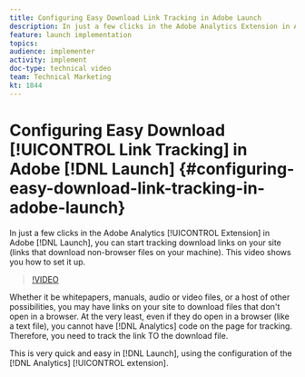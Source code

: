 ```yaml
---
title: Configuring Easy Download Link Tracking in Adobe Launch
description: In just a few clicks in the Adobe Analytics Extension in Adobe Launch, you can start tracking download links on your site (links that download non-browser files on your machine). This video shows you how to set it up.
feature: launch implementation
topics: 
audience: implementer
activity: implement
doc-type: technical video
team: Technical Marketing
kt: 1844
---
```


# Configuring Easy Download [!UICONTROL Link Tracking] in Adobe [!DNL Launch] {#configuring-easy-download-link-tracking-in-adobe-launch}

In just a few clicks in the Adobe Analytics [!UICONTROL Extension] in Adobe [!DNL Launch], you can start tracking download links on your site (links that download non-browser files on your machine). This video shows you how to set it up.

>[!VIDEO](https://video.tv.adobe.com/v/25762/?quality=12)

Whether it be whitepapers, manuals, audio or video files, or a host of other possibilities, you may have links on your site to download files that don't open in a browser. At the very least, even if they do open in a browser (like a text file), you cannot have [!DNL Analytics] code on the page for tracking. Therefore, you need to track the link TO the download file.

This is very quick and easy in [!DNL Launch], using the configuration of the [!DNL Analytics] [!UICONTROL extension].
